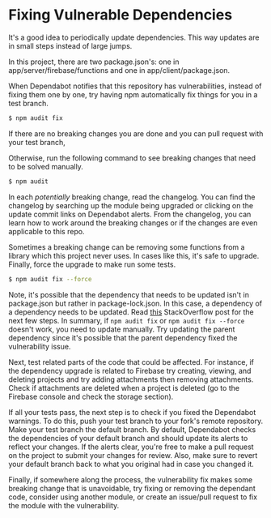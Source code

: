 # Fixing Vulnerable Dependencies

It's a good idea to periodically update dependencies. This way updates are in
small steps instead of large jumps.

In this project, there are two package.json's: one in app/server/firebase/functions and one in app/client/package.json.

When Dependabot notifies that this repository has vulnerabilities, instead of
fixing them one by one, try having npm automatically fix things for you in a test branch.
```bash
$ npm audit fix
```
If there are no breaking changes you are done and you can pull request with your test
branch,

Otherwise, run the following command to see breaking changes that need to be solved manually.

```bash
$ npm audit
```

In each *potentially* breaking change, read the changelog. You can find the
changelog by searching up the module being upgraded or clicking on the update
commit links on Dependabot alerts. From the changelog, you can learn how to work
around the breaking changes or if the changes are even applicable to this repo.

Sometimes a breaking change can be removing some functions from a library which
this project never uses. In cases like this, it's safe to upgrade. Finally, force
the upgrade to make run some tests.
```bash
$ npm audit fix --force
```

Note, it's possible that the dependency that needs to be updated isn't in
package.json but rather in package-lock.json. In this case, a dependency of a
dependency needs to be updated. Read [this](https://stackoverflow.com/questions/50328324/how-do-i-fix-a-vulnerable-npm-package-in-my-package-lock-json-that-isnt-listed)
StackOverflow post for the next few steps. In summary, if `npm audit fix` or
`npm audit fix --force` doesn't work, you need to update manually. Try updating
the parent dependency since it's possible that the parent dependency fixed the
vulnerability issue.


Next, test related parts of the code that could be affected. For instance, if the
dependency upgrade is related to Firebase try creating, viewing, and deleting
projects and try adding attachments then removing attachments. Check if attachments
are deleted when a project is deleted (go to the Firebase console and check the
storage section).

If all your tests pass, the next step is to check if you fixed the Dependabot
warnings. To do this, push your test branch to your fork's remote repository.
Make your test branch the default branch. By default, Dependabot checks the
dependencies of your default branch and should update its alerts to reflect your
changes. If the alerts clear, you're free to make a pull request on the project
to submit your changes for review. Also, make sure to revert your default branch
back to what you original had in case you changed it.

Finally, if somewhere along the process, the vulnerability fix makes some breaking
change that is unavoidable, try fixing or removing the dependant code, consider
using another module, or create an issue/pull request to fix the module with the
vulnerability.
